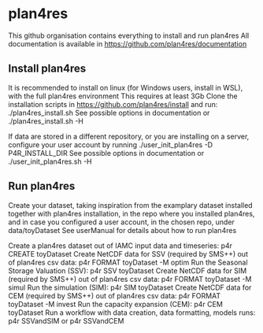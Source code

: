 # plan4res

This github organisation contains everything to install and run plan4res
All documentation is available in https://github.com/plan4res/documentation

## Install plan4res
It is recommended to install on linux (for Windows users, install in WSL), with the full plan4res environment
This requires at least 3Gb
Clone the installation scripts in https://github.com/plan4res/install and run:
    ./plan4res_install.sh 
See possible options in documentation or ./plan4res_install.sh -H

If data are stored in a different repository, or you are installing on a server, configure your user account by running
    ./user_init_plan4res -D P4R_INSTALL_DIR
See possible options in documentation or ./user_init_plan4res.sh -H

## Run plan4res
Create your dataset, taking inspiration from the examplary dataset installed together with plan4res installation, in the repo where you installed plan4res, and in case you configured a user account, in the chosen repo, under data/toyDataset
See userManual for details about how to run plan4res

Create a plan4res dataset out of IAMC input data and timeseries: p4r CREATE toyDataset
Create NetCDF data for SSV (required by SMS++) out of plan4res csv data: p4r FORMAT toyDataset -M optim
Run the Seasonal Storage Valuation (SSV): p4r SSV toyDataset
Create NetCDF data for SIM (required by SMS++) out of plan4res csv data: p4r FORMAT toyDataset -M simul
Run the simulation (SIM): p4r SIM toyDataset
Create NetCDF data for CEM (required by SMS++) out of plan4res csv data: p4r FORMAT toyDataset -M invest
Run the capacity expansion (CEM): p4r CEM toyDataset
Run a workflow with data creation, data formatting, models runs: p4r SSVandSIM   or p4r SSVandCEM

